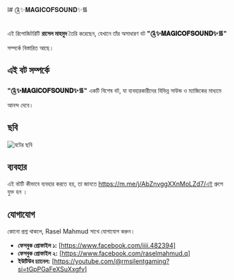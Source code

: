 l# ༊✨𝐌𝐀𝐆𝐈𝐂𝐎𝐅𝐒𝐎𝐔𝐍𝐃✨᯾

এই রিপোজিটরিটি **রাসেল মাহমুদ** তৈরি করেছেন, যেখানে তাঁর অসাধারণ বট **"༊✨𝐌𝐀𝐆𝐈𝐂𝐎𝐅𝐒𝐎𝐔𝐍𝐃✨᯾"** সম্পর্কে বিস্তারিত আছে।

## এই বট সম্পর্কে

**"༊✨𝐌𝐀𝐆𝐈𝐂𝐎𝐅𝐒𝐎𝐔𝐍𝐃✨᯾"** একটি বিশেষ বট, যা ব্যবহারকারীদের বিভিন্ন সাউন্ড ও ম্যাজিকের মাধ্যমে আনন্দ দেবে।

## ছবি

![বটের ছবি](https://i.imgur.com/mWuHL8E.png)

## ব্যবহার

এই বটটি কীভাবে ব্যবহার করতে হয়, তা জানতে https://m.me/j/AbZnvggXXnMoLZd7/এই গ্রুপে যুক্ত হন ।

## যোগাযোগ

কোনো প্রশ্ন থাকলে, Rasel Mahmud সাথে যোগাযোগ করুন।

  * **ফেসবুক প্রোফাইল ১:** [https://www.facebook.com/iiii.482394]
  * **ফেসবুক প্রোফাইল ২:** [https://www.facebook.com/raselmahmud.q]
  * **ইউটিউব চ্যানেল:** [https://youtube.com/@rmsilentgaming?si=tGpPGaFeXSuXxgfv]
